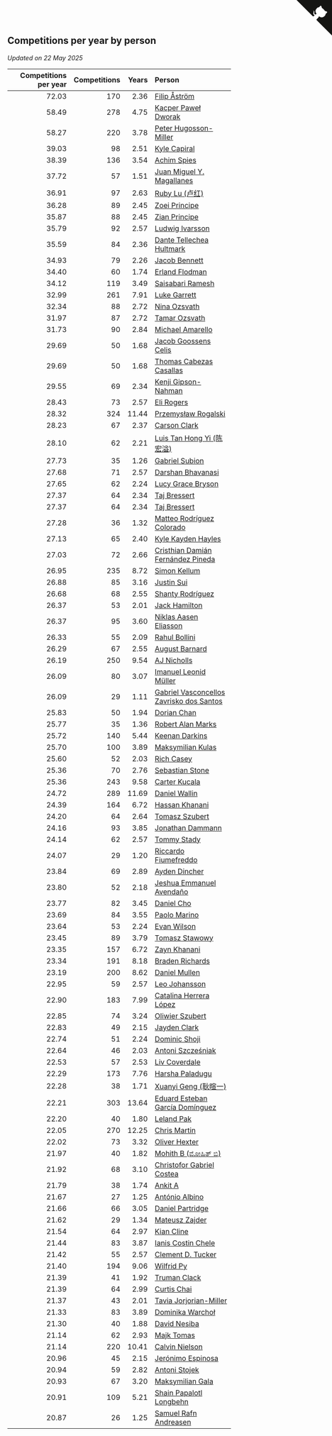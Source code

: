 ## Competitions per year by person

*Updated on 22 May 2025*

| Competitions per year | Competitions | Years | Person |
| ---: | ---: | ---: | :--- |
| 72.03 | 170 | 2.36 | [Filip Åström](https://www.worldcubeassociation.org/persons/2023ASTR01) |
| 58.49 | 278 | 4.75 | [Kacper Paweł Dworak](https://www.worldcubeassociation.org/persons/2020DWOR01) |
| 58.27 | 220 | 3.78 | [Peter Hugosson-Miller](https://www.worldcubeassociation.org/persons/2021HUGO01) |
| 39.03 | 98 | 2.51 | [Kyle Capiral](https://www.worldcubeassociation.org/persons/2022CAPI02) |
| 38.39 | 136 | 3.54 | [Achim Spies](https://www.worldcubeassociation.org/persons/2021SPIE01) |
| 37.72 | 57 | 1.51 | [Juan Miguel Y. Magallanes](https://www.worldcubeassociation.org/persons/2023MAGA09) |
| 36.91 | 97 | 2.63 | [Ruby Lu (卢红)](https://www.worldcubeassociation.org/persons/2022LURU01) |
| 36.28 | 89 | 2.45 | [Zoei Principe](https://www.worldcubeassociation.org/persons/2022PRIN09) |
| 35.87 | 88 | 2.45 | [Zian Principe](https://www.worldcubeassociation.org/persons/2022PRIN08) |
| 35.79 | 92 | 2.57 | [Ludwig Ivarsson](https://www.worldcubeassociation.org/persons/2022IVAR01) |
| 35.59 | 84 | 2.36 | [Dante Tellechea Hultmark](https://www.worldcubeassociation.org/persons/2023HULT01) |
| 34.93 | 79 | 2.26 | [Jacob Bennett](https://www.worldcubeassociation.org/persons/2023BENN04) |
| 34.40 | 60 | 1.74 | [Erland Flodman](https://www.worldcubeassociation.org/persons/2023FLOD01) |
| 34.12 | 119 | 3.49 | [Saisabari Ramesh](https://www.worldcubeassociation.org/persons/2021RAME01) |
| 32.99 | 261 | 7.91 | [Luke Garrett](https://www.worldcubeassociation.org/persons/2017GARR05) |
| 32.34 | 88 | 2.72 | [Nina Ozsvath](https://www.worldcubeassociation.org/persons/2022OZSV03) |
| 31.97 | 87 | 2.72 | [Tamar Ozsvath](https://www.worldcubeassociation.org/persons/2022OZSV04) |
| 31.73 | 90 | 2.84 | [Michael Amarello](https://www.worldcubeassociation.org/persons/2022AMAR09) |
| 29.69 | 50 | 1.68 | [Jacob Goossens Celis](https://www.worldcubeassociation.org/persons/2023CELI06) |
| 29.69 | 50 | 1.68 | [Thomas Cabezas Casallas](https://www.worldcubeassociation.org/persons/2023CASA08) |
| 29.55 | 69 | 2.34 | [Kenji Gipson-Nahman](https://www.worldcubeassociation.org/persons/2023GIPS01) |
| 28.43 | 73 | 2.57 | [Eli Rogers](https://www.worldcubeassociation.org/persons/2022ROGE05) |
| 28.32 | 324 | 11.44 | [Przemysław Rogalski](https://www.worldcubeassociation.org/persons/2013ROGA02) |
| 28.23 | 67 | 2.37 | [Carson Clark](https://www.worldcubeassociation.org/persons/2023CLAR02) |
| 28.10 | 62 | 2.21 | [Luis Tan Hong Yi (陈宏溢)](https://www.worldcubeassociation.org/persons/2023YILU01) |
| 27.73 | 35 | 1.26 | [Gabriel Subion](https://www.worldcubeassociation.org/persons/2024SUBI01) |
| 27.68 | 71 | 2.57 | [Darshan Bhavanasi](https://www.worldcubeassociation.org/persons/2022BHAV01) |
| 27.65 | 62 | 2.24 | [Lucy Grace Bryson](https://www.worldcubeassociation.org/persons/2023BRYS01) |
| 27.37 | 64 | 2.34 | [Taj Bressert](https://www.worldcubeassociation.org/persons/2023BRES01) |
| 27.37 | 64 | 2.34 | [Taj Bressert](https://www.worldcubeassociation.org/persons/2023BRES01) |
| 27.28 | 36 | 1.32 | [Matteo Rodríguez Colorado](https://www.worldcubeassociation.org/persons/2024COLO04) |
| 27.13 | 65 | 2.40 | [Kyle Kayden Hayles](https://www.worldcubeassociation.org/persons/2022HAYL02) |
| 27.03 | 72 | 2.66 | [Cristhian Damián Fernández Pineda](https://www.worldcubeassociation.org/persons/2022PINE05) |
| 26.95 | 235 | 8.72 | [Simon Kellum](https://www.worldcubeassociation.org/persons/2016KELL12) |
| 26.88 | 85 | 3.16 | [Justin Sui](https://www.worldcubeassociation.org/persons/2022SUIJ01) |
| 26.68 | 68 | 2.55 | [Shanty Rodríguez](https://www.worldcubeassociation.org/persons/2022CUBI01) |
| 26.37 | 53 | 2.01 | [Jack Hamilton](https://www.worldcubeassociation.org/persons/2023HAMI08) |
| 26.37 | 95 | 3.60 | [Niklas Aasen Eliasson](https://www.worldcubeassociation.org/persons/2021ELIA01) |
| 26.33 | 55 | 2.09 | [Rahul Bollini](https://www.worldcubeassociation.org/persons/2023BOLL01) |
| 26.29 | 67 | 2.55 | [August Barnard](https://www.worldcubeassociation.org/persons/2022BARN21) |
| 26.19 | 250 | 9.54 | [AJ Nicholls](https://www.worldcubeassociation.org/persons/2015NICH04) |
| 26.09 | 80 | 3.07 | [Imanuel Leonid Müller](https://www.worldcubeassociation.org/persons/2022MULL02) |
| 26.09 | 29 | 1.11 | [Gabriel Vasconcellos Zavrisko dos Santos](https://www.worldcubeassociation.org/persons/2024SANT39) |
| 25.83 | 50 | 1.94 | [Dorian Chan](https://www.worldcubeassociation.org/persons/2023DORI01) |
| 25.77 | 35 | 1.36 | [Robert Alan Marks](https://www.worldcubeassociation.org/persons/2024MARK03) |
| 25.72 | 140 | 5.44 | [Keenan Darkins](https://www.worldcubeassociation.org/persons/2019DARK02) |
| 25.70 | 100 | 3.89 | [Maksymilian Kulas](https://www.worldcubeassociation.org/persons/2021KULA02) |
| 25.60 | 52 | 2.03 | [Rich Casey](https://www.worldcubeassociation.org/persons/2023CASE06) |
| 25.36 | 70 | 2.76 | [Sebastian Stone](https://www.worldcubeassociation.org/persons/2022STON09) |
| 25.36 | 243 | 9.58 | [Carter Kucala](https://www.worldcubeassociation.org/persons/2015KUCA01) |
| 24.72 | 289 | 11.69 | [Daniel Wallin](https://www.worldcubeassociation.org/persons/2013WALL03) |
| 24.39 | 164 | 6.72 | [Hassan Khanani](https://www.worldcubeassociation.org/persons/2018KHAN26) |
| 24.20 | 64 | 2.64 | [Tomasz Szubert](https://www.worldcubeassociation.org/persons/2022SZUB02) |
| 24.16 | 93 | 3.85 | [Jonathan Dammann](https://www.worldcubeassociation.org/persons/2021DAMM01) |
| 24.14 | 62 | 2.57 | [Tommy Stady](https://www.worldcubeassociation.org/persons/2022STAD01) |
| 24.07 | 29 | 1.20 | [Riccardo Fiumefreddo](https://www.worldcubeassociation.org/persons/2024RICC01) |
| 23.84 | 69 | 2.89 | [Ayden Dincher](https://www.worldcubeassociation.org/persons/2022DINC01) |
| 23.80 | 52 | 2.18 | [Jeshua Emmanuel Avendaño](https://www.worldcubeassociation.org/persons/2023AVEN01) |
| 23.77 | 82 | 3.45 | [Daniel Cho](https://www.worldcubeassociation.org/persons/2021CHOD01) |
| 23.69 | 84 | 3.55 | [Paolo Marino](https://www.worldcubeassociation.org/persons/2021MARI04) |
| 23.64 | 53 | 2.24 | [Evan Wilson](https://www.worldcubeassociation.org/persons/2023WILS11) |
| 23.45 | 89 | 3.79 | [Tomasz Stawowy](https://www.worldcubeassociation.org/persons/2021STAW01) |
| 23.35 | 157 | 6.72 | [Zayn Khanani](https://www.worldcubeassociation.org/persons/2018KHAN28) |
| 23.34 | 191 | 8.18 | [Braden Richards](https://www.worldcubeassociation.org/persons/2017RICH02) |
| 23.19 | 200 | 8.62 | [Daniel Mullen](https://www.worldcubeassociation.org/persons/2016MULL04) |
| 22.95 | 59 | 2.57 | [Leo Johansson](https://www.worldcubeassociation.org/persons/2022JOHA08) |
| 22.90 | 183 | 7.99 | [Catalina Herrera López](https://www.worldcubeassociation.org/persons/2017LOPE31) |
| 22.85 | 74 | 3.24 | [Oliwier Szubert](https://www.worldcubeassociation.org/persons/2022SZUB01) |
| 22.83 | 49 | 2.15 | [Jayden Clark](https://www.worldcubeassociation.org/persons/2023CLAR13) |
| 22.74 | 51 | 2.24 | [Dominic Shoji](https://www.worldcubeassociation.org/persons/2023SHOJ01) |
| 22.64 | 46 | 2.03 | [Antoni Szcześniak](https://www.worldcubeassociation.org/persons/2023SZCZ04) |
| 22.53 | 57 | 2.53 | [Liv Coverdale](https://www.worldcubeassociation.org/persons/2022COVE02) |
| 22.29 | 173 | 7.76 | [Harsha Paladugu](https://www.worldcubeassociation.org/persons/2017PALA08) |
| 22.28 | 38 | 1.71 | [Xuanyi Geng (耿暄一)](https://www.worldcubeassociation.org/persons/2023GENG02) |
| 22.21 | 303 | 13.64 | [Eduard Esteban García Domínguez](https://www.worldcubeassociation.org/persons/2011EDUA01) |
| 22.20 | 40 | 1.80 | [Leland Pak](https://www.worldcubeassociation.org/persons/2023PAKL02) |
| 22.05 | 270 | 12.25 | [Chris Martin](https://www.worldcubeassociation.org/persons/2013MART03) |
| 22.02 | 73 | 3.32 | [Oliver Hexter](https://www.worldcubeassociation.org/persons/2022HEXT01) |
| 21.97 | 40 | 1.82 | [Mohith B (ಮೋಹಿತ್ ಬಿ)](https://www.worldcubeassociation.org/persons/2023BMOH01) |
| 21.92 | 68 | 3.10 | [Christofor Gabriel Costea](https://www.worldcubeassociation.org/persons/2022COST03) |
| 21.79 | 38 | 1.74 | [Ankit A](https://www.worldcubeassociation.org/persons/2023AANK01) |
| 21.67 | 27 | 1.25 | [António Albino](https://www.worldcubeassociation.org/persons/2024ALBI01) |
| 21.66 | 66 | 3.05 | [Daniel Partridge](https://www.worldcubeassociation.org/persons/2022PART02) |
| 21.62 | 29 | 1.34 | [Mateusz Zajder](https://www.worldcubeassociation.org/persons/2024ZAJD01) |
| 21.54 | 64 | 2.97 | [Kian Cline](https://www.worldcubeassociation.org/persons/2022CLIN01) |
| 21.44 | 83 | 3.87 | [Ianis Costin Chele](https://www.worldcubeassociation.org/persons/2021CHEL01) |
| 21.42 | 55 | 2.57 | [Clement D. Tucker](https://www.worldcubeassociation.org/persons/2022TUCK09) |
| 21.40 | 194 | 9.06 | [Wilfrid Py](https://www.worldcubeassociation.org/persons/2016PYWI01) |
| 21.39 | 41 | 1.92 | [Truman Clack](https://www.worldcubeassociation.org/persons/2023CLAC02) |
| 21.39 | 64 | 2.99 | [Curtis Chai](https://www.worldcubeassociation.org/persons/2022CHAI02) |
| 21.37 | 43 | 2.01 | [Tavia Jorjorian-Miller](https://www.worldcubeassociation.org/persons/2023JORJ01) |
| 21.33 | 83 | 3.89 | [Dominika Warchoł](https://www.worldcubeassociation.org/persons/2021WARC01) |
| 21.30 | 40 | 1.88 | [David Nesiba](https://www.worldcubeassociation.org/persons/2023NESI01) |
| 21.14 | 62 | 2.93 | [Majk Tomas](https://www.worldcubeassociation.org/persons/2022TOMA05) |
| 21.14 | 220 | 10.41 | [Calvin Nielson](https://www.worldcubeassociation.org/persons/2014NIEL03) |
| 20.96 | 45 | 2.15 | [Jerónimo Espinosa](https://www.worldcubeassociation.org/persons/2023ESPI07) |
| 20.94 | 59 | 2.82 | [Antoni Stojek](https://www.worldcubeassociation.org/persons/2022STOJ03) |
| 20.93 | 67 | 3.20 | [Maksymilian Gala](https://www.worldcubeassociation.org/persons/2022GALA01) |
| 20.91 | 109 | 5.21 | [Shain Papalotl Longbehn](https://www.worldcubeassociation.org/persons/2020LONG05) |
| 20.87 | 26 | 1.25 | [Samuel Rafn Andreasen](https://www.worldcubeassociation.org/persons/2024ANDR09) |


<a href="https://github.com/jonatanklosko/wca_statistics" class="github-corner" aria-label="View source on Github"><svg width="80" height="80" viewBox="0 0 250 250" style="fill:#151513; color:#fff; position: absolute; top: 0; border: 0; right: 0;" aria-hidden="true"><path d="M0,0 L115,115 L130,115 L142,142 L250,250 L250,0 Z"></path><path d="M128.3,109.0 C113.8,99.7 119.0,89.6 119.0,89.6 C122.0,82.7 120.5,78.6 120.5,78.6 C119.2,72.0 123.4,76.3 123.4,76.3 C127.3,80.9 125.5,87.3 125.5,87.3 C122.9,97.6 130.6,101.9 134.4,103.2" fill="currentColor" style="transform-origin: 130px 106px;" class="octo-arm"></path><path d="M115.0,115.0 C114.9,115.1 118.7,116.5 119.8,115.4 L133.7,101.6 C136.9,99.2 139.9,98.4 142.2,98.6 C133.8,88.0 127.5,74.4 143.8,58.0 C148.5,53.4 154.0,51.2 159.7,51.0 C160.3,49.4 163.2,43.6 171.4,40.1 C171.4,40.1 176.1,42.5 178.8,56.2 C183.1,58.6 187.2,61.8 190.9,65.4 C194.5,69.0 197.7,73.2 200.1,77.6 C213.8,80.2 216.3,84.9 216.3,84.9 C212.7,93.1 206.9,96.0 205.4,96.6 C205.1,102.4 203.0,107.8 198.3,112.5 C181.9,128.9 168.3,122.5 157.7,114.1 C157.9,116.9 156.7,120.9 152.7,124.9 L141.0,136.5 C139.8,137.7 141.6,141.9 141.8,141.8 Z" fill="currentColor" class="octo-body"></path></svg></a><style>.github-corner:hover .octo-arm{animation:octocat-wave 560ms ease-in-out}@keyframes octocat-wave{0%,100%{transform:rotate(0)}20%,60%{transform:rotate(-25deg)}40%,80%{transform:rotate(10deg)}}@media (max-width:500px){.github-corner:hover .octo-arm{animation:none}.github-corner .octo-arm{animation:octocat-wave 560ms ease-in-out}}</style>

